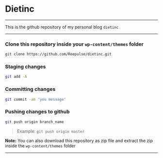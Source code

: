 # Dietinc

---

This is the github repository of my personal blog `dietinc`

---

### Clone this repository inside your `wp-content/themes` folder

```bash
git clone https://github.com/Reepulse/dietinc.git
```

### Staging changes

```bash
git add -A
```

### Committing changes

```bash
git commit -am 'you message'
```

### Pushing changes to github

```bash
git push origin branch_name
```

> Example: `git push origin master`

**Note:** You can also download this repository as zip file and extract the zip inside the `wp-content/themes` folder

---

